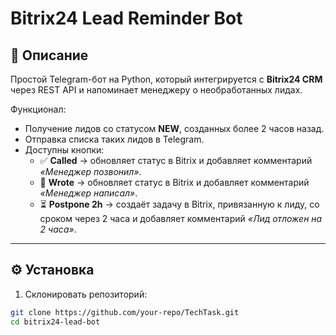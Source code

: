 # Bitrix24 Lead Reminder Bot

## 📌 Описание
Простой Telegram-бот на Python, который интегрируется с **Bitrix24 CRM** через REST API и напоминает менеджеру о необработанных лидах.

Функционал:
- Получение лидов со статусом **NEW**, созданных более 2 часов назад.
- Отправка списка таких лидов в Telegram.
- Доступны кнопки:
  - ✅ **Called** → обновляет статус в Bitrix и добавляет комментарий *«Менеджер позвонил»*.
  - 💬 **Wrote** → обновляет статус в Bitrix и добавляет комментарий *«Менеджер написал»*.
  - ⏳ **Postpone 2h** → создаёт задачу в Bitrix, привязанную к лиду, со сроком через 2 часа и добавляет комментарий *«Лид отложен на 2 часа»*.

---

## ⚙️ Установка

1. Склонировать репозиторий:
```bash
git clone https://github.com/your-repo/TechTask.git
cd bitrix24-lead-bot
